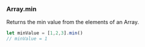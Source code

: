 ### Array.min

Returns the min value from the elements of an Array.

```javascript
let minValue = [1,2,3].min()
// minValue = 1
```

